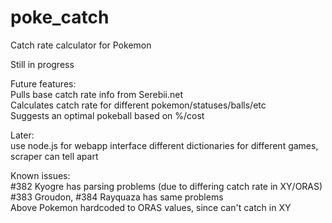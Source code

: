 # poke_catch
Catch rate calculator for Pokemon

Still in progress

Future features:  
Pulls base catch rate info from Serebii.net  
Calculates catch rate for different pokemon/statuses/balls/etc  
Suggests an optimal pokeball based on %/cost

Later:  
use node.js for webapp interface
different dictionaries for different games, scraper can tell apart

Known issues:  
\#382 Kyogre has parsing problems (due to differing catch rate in XY/ORAS)  
\#383 Groudon, #384 Rayquaza has same problems  
Above Pokemon hardcoded to ORAS values, since can't catch in XY